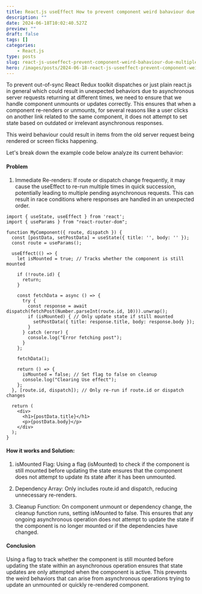 ```yaml
---
title: React.js useEffect How to prevent component weird bahaviour due to multiple out of order server fetches
description: ""
date: 2024-06-18T10:02:40.527Z
preview: ""
draft: false
tags: []
categories:
    - React.js
type: posts
slug: react-js-useeffect-prevent-component-weird-bahaviour-due-multiple-order-server-fetches
hero: /images/posts/2024-06-18-react-js-useeffect-prevent-component-weird.png
---
```


To prevent out-of-sync React Redux toolkit dispatches or just plain react.js in general which could result in unexpected behaviors due to asynchronous server requests returning at different times, we need to ensure that we handle component unmounts or updates correctly. This ensures that when a component re-renders or unmounts, for several reasons like a user clicks on another link related to the same component, it does not attempt to set state based on outdated or irrelevant asynchronous responses.

This weird behaviour could result in items from the old server request being rendered or screen flicks happening.

Let's break down the example code below analyze its current behavior:

#### Problem
1. Immediate Re-renders: If route or dispatch change frequently, it may cause the useEffect to re-run multiple times in quick succession, potentially leading to multiple pending asynchronous requests. This can result in race conditions where responses are handled in an unexpected order.

```tsx
import { useState, useEffect } from 'react';
import { useParams } from "react-router-dom";

function MyComponent({ route, dispatch }) {
  const [postData, setPostData] = useState({ title: '', body: '' });
  const route = useParams();

  useEffect(() => {
    let isMounted = true; // Tracks whether the component is still mounted

    if (!route.id) {
      return;
    }

    const fetchData = async () => {
      try {
        const response = await dispatch(fetchPost(Number.parseInt(route.id, 10))).unwrap();
        if (isMounted) { // Only update state if still mounted
          setPostData({ title: response.title, body: response.body });
        }
      } catch (error) {
        console.log("Error fetching post");
      }
    };

    fetchData();

    return () => {
      isMounted = false; // Set flag to false on cleanup
      console.log("Clearing Use effect");
    };
  }, [route.id, dispatch]); // Only re-run if route.id or dispatch changes

  return (
    <div>
      <h1>{postData.title}</h1>
      <p>{postData.body}</p>
    </div>
  );
}

```

#### How it works and Solution:

1. isMounted Flag: Using a flag (isMounted) to check if the component is still mounted before updating the state ensures that the component does not attempt to update its state after it has been unmounted.
2. Dependency Array: Only includes route.id and dispatch, reducing unnecessary re-renders.

3. Cleanup Function:
    On component unmount or dependency change, the cleanup function runs, setting isMounted to false. This ensures that any ongoing asynchronous operation does not attempt to update the state if the component is no longer mounted or if the dependencies have changed.

#### Conclusion

Using a flag to track whether the component is still mounted before updating the state within an asynchronous operation ensures that state updates are only attempted when the component is active. This prevents the weird behaviors that can arise from asynchronous operations trying to update an unmounted or quickly re-rendered component.
